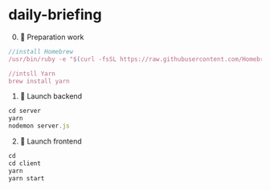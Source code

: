 # daily-briefing

0. :dash: Preparation work
```javascript
//install Homebrew
/usr/bin/ruby -e "$(curl -fsSL https://raw.githubusercontent.com/Homebrew/install/master/install)"

//intsll Yarn
brew install yarn
```
1. :rocket: Launch backend
```javascript
cd server
yarn
nodemon server.js
```
2. :metal: Launch frontend
```javascript
cd
cd client
yarn
yarn start
```